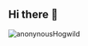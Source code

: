 ## Hi there 👋
![anonynousHogwild](https://github.com/user-attachments/assets/983817af-ddfb-4622-a74e-448581836cdb)

<!--
**AnonymousHogwild/AnonymousHogwild** is a ✨ _special_ ✨ repository because its `README.md` (this file) appears on your GitHub profile.

Here are some ideas to get you started:

- 🔭 I’m currently working on ...
- 🌱 I’m currently learning ...
- 👯 I’m looking to collaborate on ...
- 🤔 I’m looking for help with ...
- 💬 Ask me about ...
- 📫 How to reach me: ...
- 😄 Pronouns: ...
- ⚡ Fun fact: ...
-->

